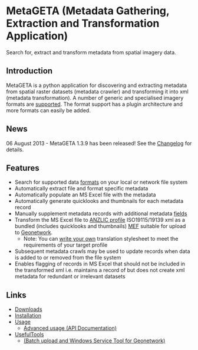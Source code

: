 # MetaGETA (Metadata Gathering, Extraction and Transformation Application) #
Search for, extract and transform metadata from spatial imagery data.

## Introduction ##
MetaGETA is a python application for discovering and extracting metadata from spatial raster datasets (metadata crawler) and transforming it into xml (metadata transformation). A number of generic and specialised imagery formats are [supported](http://metageta.googlecode.com/svn/trunk/doc/files/metageta.formats-module.htmlformats-module.html#section-Submodules). The format support has a plugin architecture and more formats can easily be added.

## News ##
06 August 2013 - MetaGETA 1.3.9 has been released!
See the [Changelog](http://code.google.com/p/metageta/wiki/Changelog) for details.

## Features ##
  * Search for supported data [formats](http://metageta.googlecode.com/svn/trunk/doc/files/metageta.formats-module.html#section-Submodules) on your local or network file system
  * Automatically extract file and format specific metadata
  * Automatically populate an MS Excel file with the metadata
  * Automatically generate quicklooks and thumbnails for each metadata record
  * Manually supplement metadata records with additional metadata [fields](http://metageta.googlecode.com/svn/trunk/doc/files/metageta.transforms-module.html)
  * Transform the MS Excel file to [ANZLIC profile](http://www.anzlic.org.au/metadata/guidelines/Index.html) ISO19115/19139 xml as a bundled (includes quicklooks and thumbnails) [MEF](http://apps.who.int/geonetwork/docs/ch17.html) suitable for upload to [Geonetwork](http://geonetwork-opensource.org/).
    * Note: You can [write your own](http://metageta.googlecode.com/svn/trunk/doc/files/metageta.transforms-module.html) translation stylesheet to meet the requirements of your target profile
  * Subsequent metadata crawls may be used to update records when data is added to or removed from the file system
  * Enables flagging of records in MS Excel that should not be included in the transformed xml i.e. maintains a record of but does not create xml metadata for redundant or irrelevant datasets

## Links ##
  * [Downloads](http://code.google.com/p/metageta/downloads/list)
  * [Installation](Installation.md)
  * [Usage](Usage.md)
    * [Advanced usage (API Documentation)](http://metageta.googlecode.com/svn/trunk/doc/index.html)
  * [UsefulTools](UsefulTools.md)
    * [(Batch upload and Windows Service Tool for Geonetwork)](http://code.google.com/p/metageta/wiki/UsefulTools)